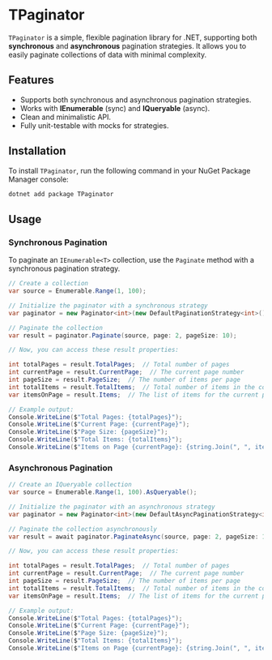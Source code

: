 # TPaginator

`TPaginator` is a simple, flexible pagination library for .NET, supporting both **synchronous** and **asynchronous** pagination strategies. It allows you to easily paginate collections of data with minimal complexity.

## Features

- Supports both synchronous and asynchronous pagination strategies.
- Works with **IEnumerable<T>** (sync) and **IQueryable<T>** (async).
- Clean and minimalistic API.
- Fully unit-testable with mocks for strategies.

## Installation

To install `TPaginator`, run the following command in your NuGet Package Manager console:

```bash
dotnet add package TPaginator
```

## Usage
### Synchronous Pagination

To paginate an `IEnumerable<T>` collection, use the `Paginate` method with a synchronous pagination strategy.

```csharp
// Create a collection
var source = Enumerable.Range(1, 100);

// Initialize the paginator with a synchronous strategy
var paginator = new Paginator<int>(new DefaultPaginationStrategy<int>());

// Paginate the collection
var result = paginator.Paginate(source, page: 2, pageSize: 10);

// Now, you can access these result properties:

int totalPages = result.TotalPages;  // Total number of pages
int currentPage = result.CurrentPage;  // The current page number
int pageSize = result.PageSize;  // The number of items per page
int totalItems = result.TotalItems;  // Total number of items in the collection
var itemsOnPage = result.Items;  // The list of items for the current page

// Example output:
Console.WriteLine($"Total Pages: {totalPages}");
Console.WriteLine($"Current Page: {currentPage}");
Console.WriteLine($"Page Size: {pageSize}");
Console.WriteLine($"Total Items: {totalItems}");
Console.WriteLine($"Items on Page {currentPage}: {string.Join(", ", itemsOnPage)}");

```
### Asynchronous Pagination
```csharp
// Create an IQueryable collection
var source = Enumerable.Range(1, 100).AsQueryable();

// Initialize the paginator with an asynchronous strategy
var paginator = new Paginator<int>(new DefaultAsyncPaginationStrategy<int>());

// Paginate the collection asynchronously
var result = await paginator.PaginateAsync(source, page: 2, pageSize: 10);

// Now, you can access these result properties:

int totalPages = result.TotalPages;  // Total number of pages
int currentPage = result.CurrentPage;  // The current page number
int pageSize = result.PageSize;  // The number of items per page
int totalItems = result.TotalItems;  // Total number of items in the collection
var itemsOnPage = result.Items;  // The list of items for the current page

// Example output:
Console.WriteLine($"Total Pages: {totalPages}");
Console.WriteLine($"Current Page: {currentPage}");
Console.WriteLine($"Page Size: {pageSize}");
Console.WriteLine($"Total Items: {totalItems}");
Console.WriteLine($"Items on Page {currentPage}: {string.Join(", ", itemsOnPage)}");

```
